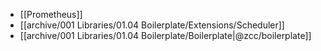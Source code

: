 - [[Prometheus]]
- [[archive/001 Libraries/01.04 Boilerplate/Extensions/Scheduler]]
- [[archive/001 Libraries/01.04 Boilerplate/Boilerplate|@zcc/boilerplate]]
